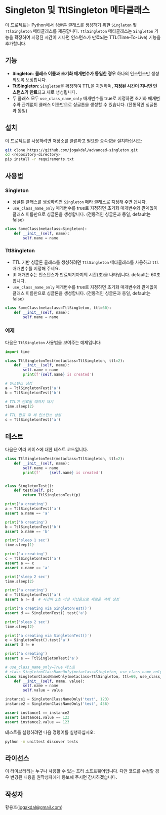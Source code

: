
# Singleton 및 TtlSingleton 메타클래스

이 프로젝트는 Python에서 싱글톤 클래스를 생성하기 위한 `Singleton` 및 `TtlSingleton` 메타클래스를 제공합니다. `TtlSingleton` 메타클래스는 `Singleton` 기능을 확장하여 지정된 시간이 지나면 인스턴스가 만료되는 TTL(Time-To-Live) 기능을 추가합니다.

## 기능

- **Singleton**: <b>클래스 이름과 초기화 매개변수가 동일한 경우</b> 하나의 인스턴스만 생성되도록 보장합니다.
- **TtlSingleton**: `Singleton`을 확장하여 TTL을 지원하며, <b>지정된 시간이 지나면 인스턴스가 만료</b>되고 새로 생성됩니다.
- 두 클래스 모두 `use_class_name_only` 매개변수를 true로 지정하면 초기화 매개변수와 관계없이 클래스 이름만으로 싱글톤을 생성할 수 있습니다. (전통적인 싱글톤과 동일)
## 설치

이 프로젝트를 사용하려면 저장소를 클론하고 필요한 종속성을 설치하십시오:

```sh
git clone https://github.com/jogakdal/advanced-singleton.git
cd <repository-directory>
pip install -r requirements.txt
```

## 사용법

### Singleton
- 싱글톤 클래스를 생성하려면 `Singleton` 메타 클래스로 지정해 주면 됩니다.
- `use_class_name_only` 매개변수를 true로 지정하면 초기화 매개변수와 관계없이 클래스 이름만으로 싱글톤을 생성합니다. (전통적인 싱글톤과 동일, default는 false)
```python
class SomeClass(metaclass=Singleton):
    def __init__(self, name):
        self.name = name
```

### TtlSingleton
- TTL 기반 싱글톤 클래스를 생성하려면 `TtlSingleton` 메타클래스를 사용하고 `ttl` 매개변수를 지정해 주세요.
- ttl 매개변수는 인스턴스가 만료되기까지의 시간(초)을 나타냅니다. default는 60초입니다.
- `use_class_name_only` 매개변수를 true로 지정하면 초기화 매개변수와 관계없이 클래스 이름만으로 싱글톤을 생성합니다. (전통적인 싱글톤과 동일, default는 false)
```python
class SomeClass(metaclass=TtlSingleton, ttl=60):
    def __init__(self, name):
        self.name = name
```

### 예제

다음은 `TtlSingleton` 사용법을 보여주는 예제입니다:

```python
import time

class TtlSingletonTest(metaclass=TtlSingleton, ttl=2):
    def __init__(self, name):
        self.name = name
        print(f'{self.name} is created')

# 인스턴스 생성
a = TtlSingletonTest('a')
b = TtlSingletonTest('b')

# TTL이 만료될 때까지 대기
time.sleep(2)

# TTL 만료 후 새 인스턴스 생성
c = TtlSingletonTest('a')
```

## 테스트
다음은 여러 케이스에 대한 테스트 코드입니다.
    
```python
class TtlSingletonTest(metaclass=TtlSingleton, ttl=2):
    def __init__(self, name):
        self.name = name
        print(f'    {self.name} is created')


class SingletonTest():
    def test(self, p):
        return TtlSingletonTest(p)

print('a creating')
a = TtlSingletonTest('a')
assert a.name == 'a'

print('b creating')
b = TtlSingletonTest('b')
assert b.name == 'b'

print('sleep 1 sec')
time.sleep(1)

print('a creating')
c = TtlSingletonTest('a')
assert a == c
assert c.name == 'a'

print('sleep 2 sec')
time.sleep(2)

print('a creating')
d = TtlSingletonTest('a')
assert a != d  # 시간이 2초 이상 지났음으로 새로운 객체 생성

print('a creating via SingletonTest()')
assert d == SingletonTest().test('a')

print('sleep 2 sec')
time.sleep(2)

print('a creating via SingletonTest()')
e = SingletonTest().test('a')
assert d != e

print('a creating')
assert e == TtlSingletonTest('a')

# use_class_name_only=True 테스트
# class SingletonClassNameOnly(metaclass=Singleton, use_class_name_only=True):
class SingletonClassNameOnly(metaclass=TtlSingleton, ttl=60, use_class_name_only=True):
    def __init__(self, name, value):
        self.name = name
        self.value = value

instance1 = SingletonClassNameOnly('test', 123)
instance2 = SingletonClassNameOnly('test', 456)

assert instance1 == instance2
assert instance1.value == 123
assert instance2.value == 123
```
테스트를 실행하려면 다음 명령어를 실행하십시오:

```sh
python -m unittest discover tests
```

## 라이선스
이 라이브러리는 누구나 사용할 수 있는 프리 소프트웨어입니다. 다만 코드를 수정할 경우 변경된 내용을 원작성자에게 통보해 주시면 감사하겠습니다.

## 작성자
황용호(jogakdal@gmail.com)
```
